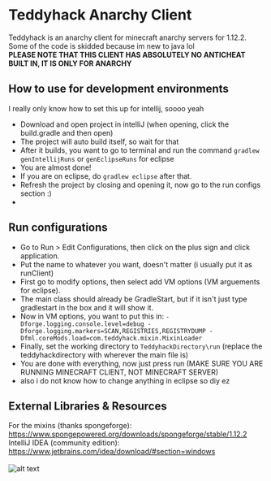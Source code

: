 # Teddyhack Anarchy Client
Teddyhack is an anarchy client for minecraft anarchy servers for 1.12.2. <br>
Some of the code is skidded because im new to java lol <br>
**PLEASE NOTE THAT THIS CLIENT HAS ABSOLUTELY NO ANTICHEAT BUILT IN, IT IS ONLY FOR ANARCHY** <br>

## How to use for development environments
I really only know how to set this up for intellij, soooo yeah <br>
- Download and open project in intelliJ (when opening, click the build.gradle and then open) <br>
- The project will auto build itself, so wait for that <br>
- After it builds, you want to go to terminal and run the command `gradlew genIntellijRuns` or `genEclipseRuns` for eclipse <br>
- You are almost done! <br>
- If you are on eclipse, do `gradlew eclipse` after that. <br>
- Refresh the project by closing and opening it, now go to the run configs section :) <br>
- 
## Run configurations
 - Go to Run > Edit Configurations, then click on the plus sign and click application. <br>
 - Put the name to whatever you want, doesn't matter (i usually put it as runClient) <br>
 - First go to modify options, then select add VM options (VM arguements for eclipse). <br>
 - The main class should already be GradleStart, but if it isn't just type gradlestart in the box and it will show it. <br>
 - Now in VM options, you want to put this in: `-Dforge.logging.console.level=debug -Dforge.logging.markers=SCAN,REGISTRIES,REGISTRYDUMP -Dfml.coreMods.load=com.teddyhack.mixin.MixinLoader` <br>
 - Finally, set the working directory to `TeddyhackDirectory\run` (replace the teddyhackdirectory with wherever the main file is) <br>
 - You are done with everything, now just press run (MAKE SURE YOU ARE RUNNING MINECRAFT CLIENT, NOT MINECRAFT SERVER) <br>
 - also i do not know how to change anything in eclipse so diy ez <br>

## External Libraries & Resources
For the mixins (thanks spongeforge): https://www.spongepowered.org/downloads/spongeforge/stable/1.12.2 <br>
IntelliJ IDEA (community edition): https://www.jetbrains.com/idea/download/#section=windows <br>
<br>
![alt text](https://cdn.discordapp.com/attachments/678127344774545409/808351881272229918/maybe.jpg)
